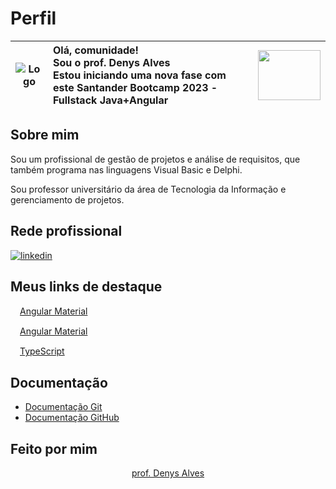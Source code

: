 # Perfil
|![Logo](https://media.licdn.com/dms/image/C4E03AQHehrkuIlkJ6A/profile-displayphoto-shrink_200_200/0/1517747243178?e=1698883200&v=beta&t=EgNrFjGH6XM40vyUGfcD0QprSk9Xu_sYS04D4fp_S0w)| Olá, comunidade! <br> Sou o prof. Denys Alves <br> Estou iniciando uma nova fase com este Santander Bootcamp 2023 - Fullstack Java+Angular  |<img src="https://hermes.dio.me/tracks/afebe5ed-2b18-438a-95b0-2c971e9aeff9.png" width=100 height=80>| 
|:---:|:---|:---:|

## Sobre mim
Sou um profissional de gestão de projetos e análise de requisitos, que também programa nas linguagens Visual Basic e Delphi. 

Sou professor universitário da área de Tecnologia da Informação e gerenciamento de projetos.

## Rede profissional
[![linkedin](https://img.shields.io/badge/linkedin-0A66C2?style=for-the-badge&logo=linkedin&logoColor=white)](https://www.linkedin.com/in/denysalves/)

## Meus links de destaque
<img src="https://s3.amazonaws.com/media-p.slid.es/uploads/597438/images/4837772/angular-logo.png" width="15px" />[Angular Material](https://angular.io/ "Site do Angular.")

<img src="https://www.devintent.com/assets/large-images/angularjs-material-icon-original.png" width="15px" />[Angular Material](https://material.angular.io "Material Design components for Angular.")

<img src="https://essenceofchaos.github.io/images/typescript.png" width="15px" />[TypeScript](https://www.typescriptlang.org/ "TypeScript is JavaScript with syntax for types.")

## Documentação
- [Documentação Git](http://www.git-scm.com/doc)
- [Documentação GitHub](http://docs.github.com)

## Feito por mim
<div align="center"><a href="https://github.com/DENYSALVES"> prof. Denys Alves</a></div>
